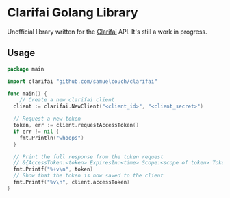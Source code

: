 # Clarifai Golang Library

Unofficial library written for the [Clarifai](http://www.clarifai.com) API. It's still a work in progress.

## Usage
```go
package main

import clarifai "github.com/samuelcouch/clarifai"

func main() {
	// Create a new clarifai client
  client := clarifai.NewClient("<client_id>", "<client_secret>")

  // Request a new token
  token, err := client.requestAccessToken()
  if err != nil {
    fmt.Println("whoops")
  }

  // Print the full response from the token request
  // &{AccessToken:<token> ExpiresIn:<time> Scope:<scope of token> TokenType:Bearer}
  fmt.Printf("%+v\n", token)
  // Show that the token is now saved to the client
  fmt.Printf("%v\n", client.accessToken)
}
```
